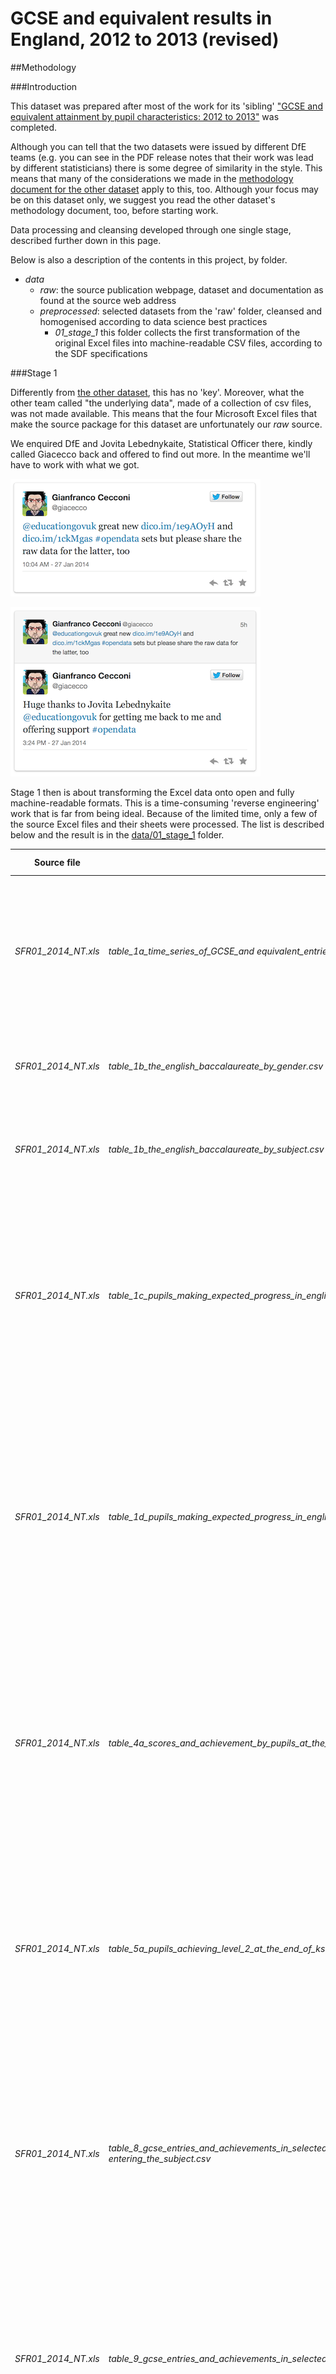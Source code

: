 GCSE and equivalent results in England, 2012 to 2013 (revised)
==============================================================

##Methodology

###Introduction

This dataset was prepared after most of the work for its 'sibling' ["GCSE and equivalent attainment by pupil characteristics: 2012 to 2013"](https://github.com/Digital-Contraptions-Imaginarium/GCSE-and-equivalent-attainment-by-pupil-characteristics-2012-to-2013) was completed. 

Although you can tell that the two datasets were issued by different DfE teams (e.g. you can see in the PDF release notes that their work was lead by different statisticians) there is some degree of similarity in the style. This means that many of the considerations we made in the [methodology document for the other dataset](https://github.com/Digital-Contraptions-Imaginarium/GCSE-and-equivalent-attainment-by-pupil-characteristics-2012-to-2013/blob/master/methodology.md) apply to this, too. Although your focus may be on this dataset only, we suggest you read the other dataset's methodology document, too, before starting work.

Data processing and cleansing developed through one single stage, described further down in this page.

Below is also a description of the contents in this project, by folder.
- *data*
    - *raw*: the source publication webpage, dataset and documentation as found at the source web address
    - *preprocessed*: selected datasets from the 'raw' folder, cleansed and homogenised according to data science best practices
    	- *01_stage_1* this folder collects the first transformation of the original Excel files into machine-readable CSV files, according to the SDF specifications

###Stage 1

Differently from [the other dataset](https://github.com/Digital-Contraptions-Imaginarium/GCSE-and-equivalent-attainment-by-pupil-characteristics-2012-to-2013), this has no 'key'. Moreover, what the other team called "the underlying data", made of a collection of csv files, was not made available. This means that the four Microsoft Excel files that make the source package for this dataset are unfortunately our *raw* source.

We enquired DfE and Jovita Lebednykaite, Statistical Officer there, kindly called Giacecco back and offered to find out more. In the meantime we'll have to work with what we got. 

[![Giacecco asking for the raw data on Twitter](images/twitter1.png "Giacecco asking for the raw data on Twitter")](https://twitter.com/giacecco/status/427743908047884288)

[![Giacecco thanking after being called back by DfE](images/twitter2.png "Giacecco thanking after being called back by DfE")](https://twitter.com/giacecco/status/427824518275825665)

Stage 1 then is about transforming the Excel data onto open and fully machine-readable formats. This is a time-consuming 'reverse engineering' work that is far from being ideal. Because of the limited time, only a few of the source Excel files and their sheets were processed. The list is described below and the result is in the [data/01_stage_1](data/01_stage_1) folder.

Source file | Destination file | Converted tables
------------|----------|-----------------
*SFR01_2014_NT.xls* | *table_1a_time_series_of_GCSE_and equivalent_entries_and_achievements.csv* | National tables - Table 1a: Time series of GCSE and equivalent entries and achievements. Years: 1995/96 to 2012/13 (Revised). Coverage: England.
*SFR01_2014_NT.xls* | *table_1b_the_english_baccalaureate_by_gender.csv* | National tables - Top section of table 1b: The English Baccalaureate - By gender.
*SFR01_2014_NT.xls* | *table_1b_the_english_baccalaureate_by_subject.csv* | National tables - Bottom section of table 1b: The English Baccalaureate - By subject.
*SFR01_2014_NT.xls* | *table_1c_pupils_making_expected_progress_in_english_and_in_mathematics_between_ks2_and_ks4_by_gender* | National tables - Table 1c: Percentage of pupils making expected progress in English and in mathematics between key stage 2 and key stage 4 by gender. Years: 2007/08 to 2012/13 (Revised). Coverage: England.
*SFR01_2014_NT.xls* | *table_1d_pupils_making_expected_progress_in_english_and_mathematics_between_ks2_and_ks4_by_ks_attainment_level_and_ks_outcome.csv* | National tables - Table 1d: Percentage of pupils making expected progress1 in English and mathematics between key stage 2 and key stage 4 by key stage 2 attainment level and key stage 4 outcome. Year: 2012/13 (Revised). Coverage: England.
*SFR01_2014_NT.xls* | *table_4a_scores_and_achievement_by_pupils_at_the_end_of_ks4_by_type_of_school_and_gender.csv* | National tables - Table 4a: Average point scores and achievement of GCSE English and mathematics at grades A* to C by pupils at the end of key stage 4 by type of school and gender. Year: 2012/13 (Revised). Coverage: England.
*SFR01_2014_NT.xls* | *table_5a_pupils_achieving_level_2_at_the_end_of_ks4_by_qualification_families_type_of_school_and_gender.csv* | National tables - Table 5a:  Percentage of pupils achieving level 2 at the end of key stage 4 by qualification families, by type of school and gender. Year: 2012/13 (Revised). Coverage: England.
*SFR01_2014_NT.xls* | *table_8_gcse_entries_and_achievements_in_selected_subjects_of_pupils_at_the_end_of_ks4_in_schools_-_perc_of_pupils entering_the_subject.csv* | National tables - Table 8: GCSE entries and achievements in selected subjects of pupils at the end of key stage 4 in schools (percentage of **pupils entering the subject**). Year: 2012/132 (Revised). Coverage: England.
*SFR01_2014_NT.xls* | *table_9_gcse_entries_and_achievements_in_selected_subjects_of_pupils_at_the_end_of_ks4_in_schools_-_perc_of_all_pupils.csv* | National tables - Table 9: GCSE entries and achievements in selected subjects of pupils at the end of key stage 4 in schools (percentage of **all pupils**). Year: 2012/13 (Revised). Coverage: England.
*SFR01_2014_NT.xls* | *table_10a_gcse_entries_in_selected_subjects_by_pupils_at the_end_of_ks4_by_school_type.csv* | Table 10a: GCSE entries in selected subjects by pupils at the end of key stage 4 by school type (percentage). Year: 2012/13 (Revised). Coverage: England.
*SFR01_2014_AT.xls* | *table_17_gcse_results_of_pupils_at_the_end_of_ks4_for_la_and_region_including_english_and_mathematics.csv*| Local Authority tables - Table 17: GCSE and equivalent results of pupils at the end of key stage 4 for each local authority1 and region, including English and Mathematics GCSEs. Year: 2005/06 to 2012/132 (Revised). Coverage: England.
*SFR01_2014_AT.xls* | *table_18_english_baccalaureate_by_la_and_region.csv*| Local Authority tables - Table 18: The English Baccalaureate by local authority and region. Year: 2012/13 (Revised). Coverage: England.
*SFR01_2014_AT.xls* | *table_19_pupils_making_expected_progress_in_english_between_ks2_and_ks4_by_local_authority_and_region.csv*| Local Authority tables - Table 19: Percentage of pupils in state-funded mainstream schools making expected progress in English between key stage 2 and key stage 4, by local authority and region. Year: 2008/09 to 2012/13. Coverage: England.
*SFR01_2014_AT.xls* | *table_19_pupils_making_expected_progress_in_mathematics_between_ks2_and_ks4_by_local_authority_and_region.csv*| Local Authority tables - Table 19: Percentage of pupils in state-funded mainstream schools making expected progress in Mathematics between key stage 2 and key stage 4, by local authority and region. Year: 2008/09 to 2012/13. Coverage: England.

We also took the opportunity of doing so by using the Open Knowledge Foundation's [Simple Data Format](http://dataprotocols.org/simple-data-format/) (SDF) as our reference. Read also ODI Jeni Tennison's ["2014: The Year of CSV"](http://theodi.org/blog/2014-the-year-of-csv) explaining the need for context in CSV data. 

Any information related to the data that the Excel files express in the formatting was captured using SDF's [*datapackage.json*](/data/processed/01_stage_1/datapackage.json) file. As this was prepared manually, please be forgiving in case of mistakes and feel free to submit any fixes. 

"Not applicable" values are represented using "NA", according to R's convention.


